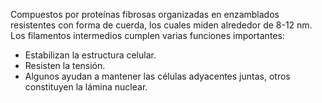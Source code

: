  Compuestos por proteínas fibrosas organizadas en enzamblados resistentes con forma de cuerda, los cuales miden alrededor de 8-12 nm. Los filamentos intermedios cumplen varias funciones importantes:
- Estabilizan la estructura celular.
- Resisten la tensión.
- Algunos ayudan a mantener las células adyacentes juntas, otros constituyen la lámina nuclear.
